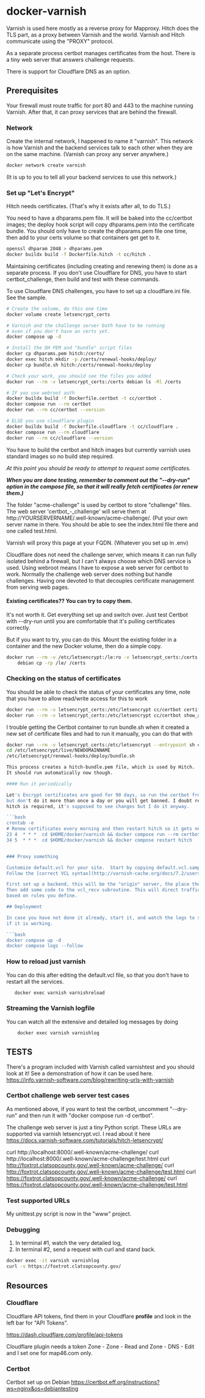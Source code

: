 # docker-varnish

Varnish is used here mostly as a reverse proxy for Mapproxy.
Hitch does the TLS part, as a proxy between Varnish and the world.
Varnish and Hitch communicate using the "PROXY" protocol.

As a separate process certbot manages certificates from the host.
There is a tiny web server that answers challenge requests.

There is support for Cloudflare DNS as an option.

## Prerequisites

Your firewall must route traffic for port 80 and 443 to the machine running Varnish.
After that, it can proxy services that are behind the firewall. 

### Network

Create the internal network, I happened to name it "varnish".
This network is how Varnish and the backend services talk to each other
when they are on the same machine. (Varnish can proxy any server anywhere.)

```bash
docker network create varnish
```

(It is up to you to tell all your backend services to use this network.)

### Set up "Let's Encrypt"

Hitch needs certificates. (That's why it exists after all, to do TLS.)

You need to have a dhparams.pem file. It will be baked into the cc/certbot images;
the deploy hook script will copy dhparams.pem into the certificate bundle.
You should only have to create the dhparams.pem file one time, then add to your certs volume so that containers get get to it.

```bash
openssl dhparam 2048 > dhparams.pem
docker buildx build -f Dockerfile.hitch -t cc/hitch .
```

Maintaining certificates (including creating and renewing them) is done
as a separate process. If you don't use Cloudflare for DNS,
you have to start certbot_challenge, 
then build and test with these commands.

To use Cloudflare DNS challenges, you have to set up a cloudflare.ini file. See the sample.

```bash
# Create the volume, do this one time
docker volume create letsencrypt_certs

# Varnish and the challenge server both have to be running
# even if you don't have an certs yet.
docker compose up -d

# Install the DH PEM and "bundle" script files
docker cp dhparams.pem hitch:/certs/
docker exec hitch mkdir -p /certs/renewal-hooks/deploy/ 
docker cp bundle.sh hitch:/certs/renewal-hooks/deploy

# Check your work, you should see the files you added
docker run --rm -v letsencrypt_certs:/certs debian ls -Rl /certs

# IF you use webroot auth
docker buildx build -f Dockerfile.certbot -t cc/certbot .
docker compose run --rm certbot
docker run --rm cc/certbot --version

# ELSE you use cloudflare plugin
docker buildx build -f Dockerfile.cloudflare -t cc/cloudflare .
docker compose run --rm cloudflare
docker run --rm cc/cloudflare --version
```

You have to build the certbot and hitch images but currently
varnish uses standard images so no build step required.

*At this point you should be ready to attempt to request some certificates.*

***When you are done testing, remember to comment out the "--dry-run" option in the compose file, so that it will really fetch certificates (or renew them.)***

The folder "acme-challenge" is used by certbot to store "challenge" files.
The web server 'certbot_-_challenge' will serve them at
http://YOURSERVERNAME/.well-known/acme-challenge/. (Put your own server name in there.
You should be able to see the index.html file there and one called test.html.

Varnish will proxy this page at your FQDN. (Whatever you set up in .env)

Cloudflare does not need the challenge server, which means it can run fully
isolated behind a firewall, but I can't always choose which DNS service is used.
Using webroot means I have to expose a web server for certbot to work. Normally
the challenge web server does nothing but handle challenges. 
Having one devoted to that decouples certificate management from serving web pages.

#### Existing certificates?? You can try to copy them.

It's not worth it. Get everything set up and switch over. Just test Certbot
with --dry-run until you are comfortable that it's pulling certificates correctly.

But if you want to try, you can do this. 
Mount the existing folder in a container and the new Docker volume, then do a simple copy.

```bash
docker run --rm -v /etc/letsencrypt:/le:ro -v letsencrypt_certs:/certs:rw \
    debian cp -rp /le/ /certs
```

### Checking on the status of certificates

You should be able to check the status of your certificates any time, note
that you have to allow read/write access for this to work

```bash
docker run --rm -v letsencrypt_certs:/etc/letsencrypt cc/certbot certificates
docker run --rm -v letsencrypt_certs:/etc/letsencrypt cc/certbot show_account
```

I trouble getting the Certbot container to run bundle.sh when it created
a new set of certificate files and had to run it manually, you can do that with

```bash
docker run --rm -v letsencrypt_certs:/etc/letsencrypt --entrypoint sh cc/certbot
cd /etc/letsencrypt/live/NEWDOMAINNAME
/etc/letsencrypt/renewal-hooks/deploy/bundle.sh

This process creates a hitch-bundle.pem file, which is used by Hitch.
It should run automatically now though.

#### Run it periodically

Let's Encrypt certificates are good for 90 days, so run the certbot from crontab, 
but don't do it more than once a day or you will get banned. I doubt restarting
hitch is required, it's supposed to see changes but I do it anyway.

```bash
crontab -e
# Renew certificates every morning and then restart hitch so it gets new certs, if any
23 4  * * *  cd $HOME/docker/varnish && docker compose run --rm certbot 
34 5  * * *  cd $HOME/docker/varnish && docker compose restart hitch 


### Proxy something

Customize default.vcl for your site.  Start by copying default.vcl.sample, then edit it.
Follow the [correct VCL syntax](http://varnish-cache.org/docs/7.2/users-guide/vcl-syntax.html)

First set up a backend, this will be the "origin" server, the place the content comes from.
Then add some code to the vcl_recv subroutine. This will direct traffic to a backend
based on rules you define. 

## Deployment

In case you have not done it already, start it, and watch the logs to see
if it is working.

```bash
docker compose up -d
docker compose logs --follow
```

### How to reload just varnish

You can do this after editing the default.vcl file, so that you don't have to 
restart all the services.

```bash
   docker exec varnish varnishreload
```

### Streaming the Varnish logfile

You can watch all the extensive and detailed log messages by doing

```bash
    docker exec varnish varnishlog
```

## TESTS

There's a program included with Varnish called varnishtest and you should look at it!
See a demonstration of how it can be used here.
https://info.varnish-software.com/blog/rewriting-urls-with-varnish

### Certbot challenge web server test cases

As mentioned above, if you want to test the certbot, uncomment "--dry-run" and then
run it with "docker compose run -d certbot".

The challenge web server is just a tiny Python script.
These URLs are supported via varnish letsencrypt.vcl.
I read about it here
https://docs.varnish-software.com/tutorials/hitch-letsencrypt/

   curl http://localhost:8000/.well-known/acme-challenge/
   curl http://localhost:8000/.well-known/acme-challenge/test.html
   curl http://foxtrot.clatsopcounty.gov/.well-known/acme-challenge/
   curl http://foxtrot.clatsopcounty.gov/.well-known/acme-challenge/test.html
   curl https://foxtrot.clatsopcounty.gov/.well-known/acme-challenge/
   curl https://foxtrot.clatsopcounty.gov/.well-known/acme-challenge/test.html

### Test supported URLs

My unittest.py script is now in the "www" project.

### Debugging

1. In terminal #1, watch the very detailed log,
2. In terminal #2, send a request with curl and stand back.

```bash
docker exec -it varnish varnishlog
curl -v https://foxtrot.clatsopcounty.gov/
```

## Resources

### Cloudflare

Cloudflare API tokens, find them in your Cloudflare **profile** and look in the left bar for "API Tokens". 

https://dash.cloudflare.com/profile/api-tokens

Cloudflare plugin needs a token Zone - Zone - Read and Zone - DNS - Edit and I set one for map46.com only.

### Certbot

Certbot set up on Debian
https://certbot.eff.org/instructions?ws=nginx&os=debiantesting
